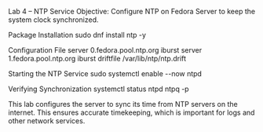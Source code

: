 Lab 4 – NTP Service
Objective: Configure NTP on Fedora Server to keep the system clock synchronized.

Package Installation
sudo dnf install ntp -y

 Configuration File
server 0.fedora.pool.ntp.org iburst
server 1.fedora.pool.ntp.org iburst
driftfile /var/lib/ntp/ntp.drift

Starting the NTP Service
sudo systemctl enable --now ntpd

Verifying Synchronization
systemctl status ntpd
ntpq -p

This lab configures the server to sync its time from NTP servers on the internet. This ensures accurate timekeeping, which is important for logs and other network services.
